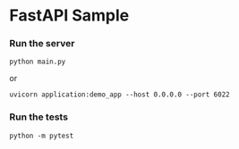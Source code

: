 # FastAPI Sample
###  Run the server
```commandline
python main.py
```
or
```commandline
uvicorn application:demo_app --host 0.0.0.0 --port 6022
```

###  Run the tests
```
python -m pytest
```